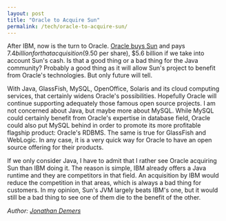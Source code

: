 ```yaml
---
layout: post
title: "Oracle to Acquire Sun"
permalink: /tech/oracle-to-acquire-sun/
---
```


After IBM, now is the turn to Oracle. [Oracle buys Sun](https://www.reuters.com/article/newsOne/idUSN2038153320090420) and pays $7.4 billion for that acquisition ($9.50 per share), $5.6 billion if we take into account Sun's cash. Is that a good thing or a bad thing for the Java community? Probably a good thing as it will allow Sun's project to benefit from Oracle's technologies. But only future will tell.

With Java, GlassFish, MySQL, OpenOffice, Solaris and its cloud computing services, that certainly widens Oracle's possibilities. Hopefully Oracle will continue supporting adequately those famous open source projects. I am not concerned about Java, but maybe more about MySQL. While MySQL could certainly benefit from Oracle's expertise in database field, Oracle could also put MySQL behind in order to promote its more profitable flagship product: Oracle's RDBMS. The same is true for GlassFish and WebLogic. In any case, it is a very quick way for Oracle to have an open source offering for their products.

If we only consider Java, I have to admit that I rather see Oracle acquiring Sun than IBM doing it. The reason is simple, IBM already offers a Java runtime and they are competitors in that field. An acquisition by IBM would reduce the competition in that areas, which is always a bad thing for customers. In my opinion, Sun's JVM largely beats IBM's one, but it would still be a bad thing to see one of them die to the benefit of the other.

*Author: [Jonathan Demers](https://www.linkedin.com/in/jonathan-demers-ing/ "Jonathan Demers")*